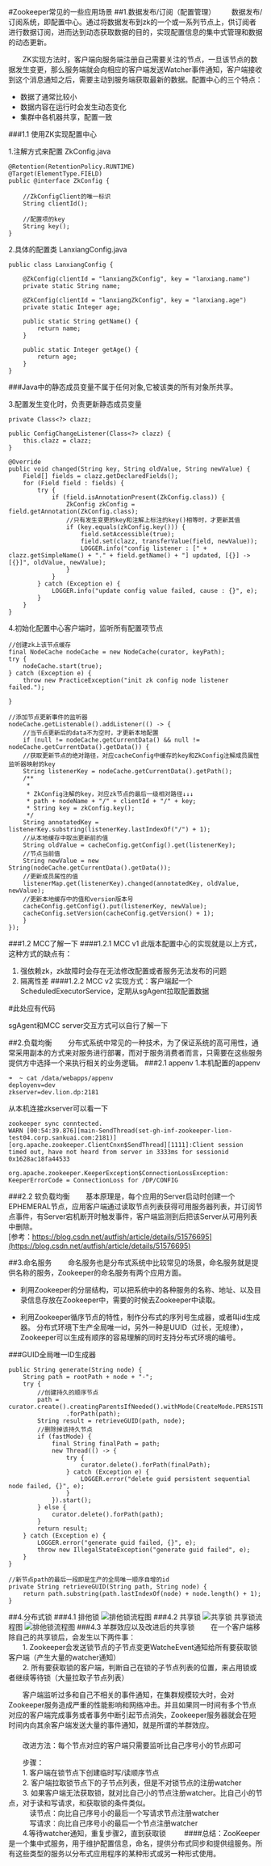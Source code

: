 #Zookeeper常见的一些应用场景
##1.数据发布/订阅（配置管理）
　　数据发布/订阅系统，即配置中心。通过将数据发布到zk的一个或一系列节点上，供订阅者进行数据订阅，进而达到动态获取数据的目的，实现配置信息的集中式管理和数据的动态更新。  

　　ZK实现方法时，客户端向服务端注册自己需要关注的节点，一旦该节点的数据发生变更，那么服务端就会向相应的客户端发送Watcher事件通知，客户端接收到这个消息通知之后，需要主动到服务端获取最新的数据。配置中心的三个特点：  

  * 数据了通常比较小  
  * 数据内容在运行时会发生动态变化  
  * 集群中各机器共享，配置一致  
  
###1.1 使用ZK实现配置中心

1.注解方式来配置 ZkConfig.java

	@Retention(RetentionPolicy.RUNTIME)
	@Target(ElementType.FIELD)
	public @interface ZkConfig {
	
	    //ZkConfigClient的唯一标识
	    String clientId();
	
	    //配置项的key
	    String key();
	}
	
2.具体的配置类 LanxiangConfig.java

	public class LanxiangConfig {
	
	    @ZkConfig(clientId = "lanxiangZkConfig", key = "lanxiang.name")
	    private static String name;
	
	    @ZkConfig(clientId = "lanxiangZkConfig", key = "lanxiang.age")
	    private static Integer age;
	
	    public static String getName() {
	        return name;
	    }
	
	    public static Integer getAge() {
	        return age;
	    }
	}


###Java中的静态成员变量不属于任何对象,它被该类的所有对象所共享。

3.配置发生变化时，负责更新静态成员变量

	private Class<?> clazz;

    public ConfigChangeListener(Class<?> clazz) {
        this.clazz = clazz;
    }

    @Override
    public void changed(String key, String oldValue, String newValue) {
        Field[] fields = clazz.getDeclaredFields();
        for (Field field : fields) {
            try {
                if (field.isAnnotationPresent(ZkConfig.class)) {
                    ZkConfig zkConfig = field.getAnnotation(ZkConfig.class);
                    //只有发生变更的key和注解上标注的key()相等时，才更新其值
                    if (key.equals(zkConfig.key())) {
                        field.setAccessible(true);
                        field.set(clazz, transferValue(field, newValue));
                        LOGGER.info("config listener : [" + clazz.getSimpleName() + "." + field.getName() + "] updated, [{}] -> [{}]", oldValue, newValue);
                    }
                }
            } catch (Exception e) {
                LOGGER.info("update config value failed, cause : {}", e);
            }
        }
    }
    
4.初始化配置中心客户端时，监听所有配置项节点

    //创建zk上该节点缓存
    final NodeCache nodeCache = new NodeCache(curator, keyPath);
    try {
        nodeCache.start(true);
    } catch (Exception e) {
        throw new PracticeException("init zk config node listener failed.");

    }

    //添加节点更新事件的监听器
    nodeCache.getListenable().addListener(() -> {
        //当节点更新后的data不为空时，才更新本地配置
        if (null != nodeCache.getCurrentData() && null != nodeCache.getCurrentData().getData()) {
        //获取更新节点的绝对路径，对应cacheConfig中缓存的key和ZkConfig注解成员属性监听器映射的key
        String listenerKey = nodeCache.getCurrentData().getPath();
        /**
         *
         * ZkConfig注解的key，对应zk节点的最后一级相对路径↓↓↓
         * path + nodeName + "/" + clientId + "/" + key;
         * String key = zkConfig.key();
         */
        String annotatedKey = listenerKey.substring(listenerKey.lastIndexOf("/") + 1);
        //从本地缓存中取出更新前的值
        String oldValue = cacheConfig.getConfig().get(listenerKey);
        //节点当前值
        String newValue = new String(nodeCache.getCurrentData().getData());
        //更新成员属性的值
        listenerMap.get(listenerKey).changed(annotatedKey, oldValue, newValue);
        //更新本地缓存中的值和version版本号
        cacheConfig.getConfig().put(listenerKey, newValue);
        cacheConfig.setVersion(cacheConfig.getVersion() + 1);
        }
    });

###1.2 MCC了解一下
####1.2.1 MCC v1
此版本配置中心的实现就是以上方式，这种方式的缺点有：  
1. 强依赖zk，zk故障时会存在无法修改配置或者服务无法发布的问题  
2. 隔离性差
####1.2.2 MCC v2
实现方式：客户端起一个ScheduledExecutorService，定期从sgAgent拉取配置数据

#此处应有代码

sgAgent和MCC server交互方式可以自行了解一下

##2.负载均衡
　　分布式系统中常见的一种技术，为了保证系统的高可用性，通常采用副本的方式来对服务进行部署，而对于服务消费者而言，只需要在这些服务提供方中选择一个来执行相关的业务逻辑。
###2.1 appenv
1.本机配置的appenv

	➜  ~ cat /data/webapps/appenv
	deployenv=dev
	zkserver=dev.lion.dp:2181
	
从本机连接zkserver可以看一下

	zookeeper sync conntected.
	WARN [00:54:39.876][main-SendThread(set-gh-inf-zookeeper-lion-test04.corp.sankuai.com:2181)][org.apache.zookeeper.ClientCnxn$SendThread][1111]:Client session timed out, have not heard from server in 3333ms for sessionid 0x1628ac18fa44533
	
	org.apache.zookeeper.KeeperException$ConnectionLossException: KeeperErrorCode = ConnectionLoss for /DP/CONFIG

###2.2 软负载均衡
　　基本原理是，每个应用的Server启动时创建一个EPHEMERAL节点，应用客户端通过读取节点列表获得可用服务器列表，并订阅节点事件，有Server宕机断开时触发事件，客户端监测到后把该Server从可用列表中删除。  
[参考：https://blog.csdn.net/autfish/article/details/51576695](https://blog.csdn.net/autfish/article/details/51576695)


##3.命名服务
　　命名服务也是分布式系统中比较常见的场景，命名服务就是提供名称的服务，Zookeeper的命名服务有两个应用方面。

* 利用Zookeeper的分层结构，可以把系统中的各种服务的名称、地址、以及目录信息存放在Zookeeper中，需要的时候去Zookeeper中读取。

* 利用Zookeeper循序节点的特性，制作分布式的序列号生成器，或者叫id生成器。 分布式环境下生产全局唯一id，另外一种是UUID（过长，无规律），Zookeeper可以生成有顺序的容易理解的同时支持分布式环境的编号。

###GUID全局唯一ID生成器

    public String generate(String node) {
        String path = rootPath + node + "-";
        try {
            //创建持久的顺序节点
            path = curator.create().creatingParentsIfNeeded().withMode(CreateMode.PERSISTENT_SEQUENTIAL)
                    .forPath(path);
            String result = retrieveGUID(path, node);
            //删除掉该持久节点
            if (fastMode) {
                final String finalPath = path;
                new Thread(() -> {
                    try {
                        curator.delete().forPath(finalPath);
                    } catch (Exception e) {
                        LOGGER.error("delete guid persistent sequential node failed, {}", e);
                    }
                }).start();
            } else {
                curator.delete().forPath(path);
            }
            return result;
        } catch (Exception e) {
            LOGGER.error("generate guid failed, {}", e);
            throw new IllegalStateException("generate guid failed", e);
        }
    }

    //新节点path的最后一段即是生产的全局唯一顺序自增的id
    private String retrieveGUID(String path, String node) {
        return path.substring(path.lastIndexOf(node) + node.length() + 1);
    }
##4.分布式锁
###4.1 排他锁
![排他锁流程图](./pic/exclusive_lock_flow.jpg)
###4.2 共享锁
![共享锁](./pic/share_lock.png)
共享锁流程图
![排他锁流程图](./pic/share_lock_flow.jpg)
###4.3 羊群效应以及改进后的共享锁
　　在一个客户端移除自己的共享锁后，会发生以下两件事：  
　　1. Zookeeper会发送锁节点的子节点变更WatcheEvent通知给所有要获取锁客户端（产生大量的watcher通知）  
　　2. 所有要获取锁的客户端，判断自己在锁的子节点列表的位置，来占用锁或者继续等待锁（大量拉取子节点列表）
  
　　客户端监听过多和自己不相关的事件通知，在集群规模较大时，会对Zookeeper服务造成严重的性能影响和网络冲击。并且如果同一时间有多个节点对应的客户端完成事务或者事务中断引起节点消失，Zookeeper服务器就会在短时间内向其余客户端发送大量的事件通知，就是所谓的羊群效应。  
　　  
　　改进方法：每个节点对应的客户端只需要监听比自己序号小的节点即可

　　步骤：  
　　1. 客户端在锁节点下创建临时写/读顺序节点  
　　2. 客户端拉取锁节点下的子节点列表，但是不对锁节点的注册watcher  
　　3. 如果客户端无法获取锁，就对比自己小的节点注册watcher。比自己小的节点，对于读和写请求，和获取锁的条件类似。  
　　　读节点：向比自己序号小的最后一个写请求节点注册watcher  
　　　写请求：向比自己序号小的最后一个节点注册watcher  
　　4.等待watcher通知，重复步骤2，直到获取锁
　　
####总结：ZooKeeper是一个集中式服务，用于维护配置信息，命名，提供分布式同步和提供组服务。所有这些类型的服务以分布式应用程序的某种形式或另一种形式使用。